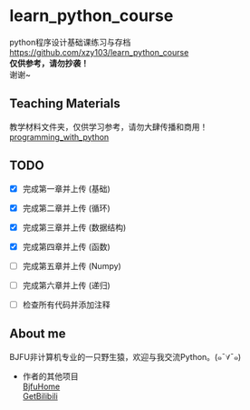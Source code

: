 # learn_python_course
python程序设计基础课练习与存档  
https://github.com/xzy103/learn_python_course  
**仅供参考，请勿抄袭！**  
谢谢~

## Teaching Materials
教学材料文件夹，仅供学习参考，请勿大肆传播和商用！  
[programming_with_python](https://github.com/royqh1979/programming_with_python)  

## TODO
- [x] 完成第一章并上传 (基础)  
- [x] 完成第二章并上传 (循环)  
- [x] 完成第三章并上传 (数据结构)  
- [x] 完成第四章并上传 (函数)  
- [ ] 完成第五章并上传 (Numpy)  
- [ ] 完成第六章并上传 (递归)  
- [ ] 检查所有代码并添加注释  


## About me
BJFU非计算机专业的一只野生猿，欢迎与我交流Python。(๑¯∀¯๑)  
- 作者的其他项目  
[BjfuHome](https://github.com/xzy103/Bjfu_Home)  
[GetBilibili](https://github.com/xzy103/GetBilibili)  
